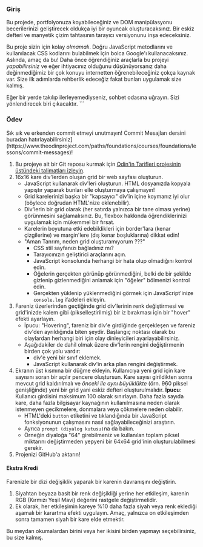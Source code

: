 ### Giriş

Bu projede, portfolyonuza koyabileceğiniz ve DOM manipülasyonu becerilerinizi geliştirecek oldukça iyi bir oyuncak oluşturacaksınız. Bir eskiz defteri ve manyetik çizim tahtasının tarayıcı versiyonunu inşa edeceksiniz.

Bu proje sizin için kolay _olmamalı_. Doğru JavaScript metodlarını ve kullanılacak CSS kodlarını bulabilmek için bolca Google'ı kullanacaksınız. Aslında, amaç da bu! Daha önce öğrendiğiniz araçlarla bu projeyi _yapabilirsiniz_ ve eğer ihtiyacınız olduğunu düşünüyorsanız daha değinmediğimiz bir çok konuyu internetten öğrenebileceğiniz çokça kaynak var. Size ilk adımlarda rehberlik edeceğiz fakat bunları uygulamak size kalmış.

Eğer bir yerde takılıp ilerleyemediyseniz, sohbet odasına uğrayın. Sizi yönlendirecek biri çıkacaktır. ```

### Ödev

<div class="lesson-content__panel" markdown="1">
Sık sık ve erkenden commit etmeyi unutmayın! Commit Mesajları dersini buradan hatırlayabilirsiniz](https://www.theodinproject.com/paths/foundations/courses/foundations/lessons/commit-messages)!

1.  Bu projeye ait bir Git reposu kurmak için [Odin'in Tarifleri projesinin üstündeki talimatları izleyin](https://www.theodinproject.com/paths/foundations/courses/foundations/lessons/recipes#setting-up-your-projects-github-repository).
2.  16x16 kare div'lerden oluşan grid bir web sayfası oluşturun.
    *   JavaScript kullanarak div'leri oluşturun. HTML dosyanızda kopyala yapıştır yaparak bunları elle oluşturmaya çalışmayın!
    *   Grid karelerinizi başka bir "kapsayıcı" div'in içine koymanız iyi olur \(böylece doğrudan HTML'nize eklenebilir\).
    *   Div'lerin bir grid olarak \(her satırda yalnızca bir tane olması yerine\)  görünmesini sağlamalısınız. Bu, flexbox hakkında öğrendiklerinizi uygulamak için mükemmel bir fırsat.
    *   Karelerin boyutuna etki edebildikleri için border'lara (kenar çizgilerine) ve margin'lere (dış kenar boşluklarına) dikkat edin!
    *   "Aman Tanrım, neden grid oluşturamıyorum ???"
        *   CSS stil sayfanızı bağladınız mı?
        *   Tarayıcınızın geliştirici araçlarını açın.
        *   JavaScript konsolunda herhangi bir hata olup olmadığını kontrol edin.
        *   Öğelerin gerçekten görünüp görünmediğini, belki de bir şekilde gizlenip gizlenmediğini anlamak için "öğeler" bölmenizi kontrol edin.
        *    Gerçekten yüklenip yüklenmediğini görmek için JavaScript'inize `console.log` ifadeleri ekleyin.
3.  Fareniz üzerlerinden geçtiğinde grid div'lerinin renk değiştirmesi ve grid'inizde kalem gibi \(pikselleştirilmiş\) bir iz bırakması için bir "hover" efekti ayarlayın.
    *   İpucu: "Hovering", fareniz bir div'e girdiğinde gerçekleşen ve fareniz div'den ayrıldığında biten şeydir. Başlangıç noktası olarak bu olaylardan herhangi biri için olay dinleyicileri ayarlayabilirsiniz.
    *   Aşağıdakiler de dahil olmak üzere div'lerin rengini değiştirmenin birden çok yolu vardır:
        *   div'e yeni bir sınıf eklemek.
        *   JavaScript kullanarak div'in arka plan rengini değiştirmek.
4.  Ekranın üst kısmına bir düğme ekleyin. Kullanıcıya yeni grid için kare sayısını soran bir açılır pencere oluştursun. Kare sayısı girildikten sonra mevcut grid kaldırılmalı ve _önceki ile aynı büyüklükte_ \(örn. 960 piksel genişliğinde\) yeni bir grid yani eskiz defteri oluşturulmalıdır. **İpucu**: Kullanıcı girdisini maksimum 100 olarak sınırlayın. Daha fazla sayıda kare, daha fazla bilgisayar kaynağının kullanılmasına neden olarak istenmeyen gecikmelere, donmalara veya çökmelere neden olabilir.
    *   HTML'deki `button` etiketini ve tıklandığında bir JavaScript fonksiyonunun çalışmasını nasıl sağlayabileceğinizi araştırın.
    *   Ayrıca `prompt (diyalog kutusu)`na da bakın.
    *   Örneğin diyaloğa "64" girebilmeniz ve kullanılan toplam piksel miktarını değiştirmeden yepyeni bir 64x64 grid'inin oluşturulabilmesi gerekir.
5.  Projenizi GitHub'a aktarın!

#### Ekstra Kredi
Farenizle bir dizi değişiklik yaparak bir karenin davranışını değiştirin.

1. Siyahtan beyaza basit bir renk değişikliği yerine her etkileşim, karenin RGB (Kırmızı Yeşil Mavi) değerini rastgele değiştirmelidir. 
2. Ek olarak, her etkileşimin kareye %10 daha fazla siyah veya renk eklediği aşamalı bir karartma efekti uygulayın. Amaç, yalnızca on etkileşimden sonra tamamen siyah bir kare elde etmektir.

Bu meydan okumalardan birini veya her ikisini birden yapmayı seçebilirsiniz, bu size kalmış.
</div>
